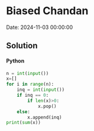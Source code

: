 # Biased Chandan

Date: 2024-11-03 00:00:00

## Solution

#### Python
```python
n = int(input())
x=[]
for i in range(n):
    inq = int(input())
    if inq == 0:
        if len(x)>0:
            x.pop()
    else:
        x.append(inq)
print(sum(x))
 ```